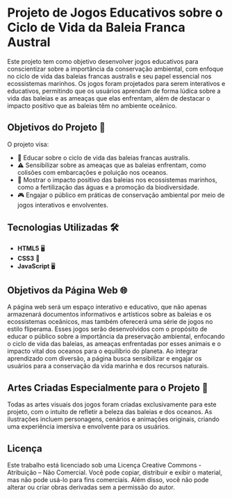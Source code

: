 # Projeto de Jogos Educativos sobre o Ciclo de Vida da Baleia Franca Austral

Este projeto tem como objetivo desenvolver jogos educativos para conscientizar sobre a importância da conservação ambiental, 
com enfoque no ciclo de vida das baleias francas australis e seu papel essencial nos ecossistemas marinhos. Os jogos foram 
projetados para serem interativos e educativos, permitindo que os usuários aprendam de forma lúdica sobre a vida das baleias 
e as ameaças que elas enfrentam, além de destacar o impacto positivo que as baleias têm no ambiente oceânico.

## Objetivos do Projeto 🎯

O projeto visa:

- 🌊 Educar sobre o ciclo de vida das baleias francas australis.
- ⚠️ Sensibilizar sobre as ameaças que as baleias enfrentam, como colisões com embarcações e poluição nos oceanos.
- 🐋 Mostrar o impacto positivo das baleias nos ecossistemas marinhos, como a fertilização das águas e a promoção da biodiversidade.
- 🎮 Engajar o público em práticas de conservação ambiental por meio de jogos interativos e envolventes.

## Tecnologias Utilizadas 🛠️

- **HTML5** 🖥️
- **CSS3** 🎨
- **JavaScript** 🖥️

## Objetivos da Página Web 🌐

A página web será um espaço interativo e educativo, que não apenas armazenará documentos informativos e artísticos sobre as baleias e 
os ecossistemas oceânicos, mas também oferecerá uma série de jogos no estilo fliperama. Esses jogos serão desenvolvidos com o propósito 
de educar o público sobre a importância da preservação ambiental, enfocando o ciclo de vida das baleias, as ameaças enfrentadas por 
esses animais e o impacto vital dos oceanos para o equilíbrio do planeta. Ao integrar aprendizado com diversão, a página busca sensibilizar 
e engajar os usuários para a conservação da vida marinha e dos recursos naturais.

## Artes Criadas Especialmente para o Projeto 🎨

Todas as artes visuais dos jogos foram criadas exclusivamente para este projeto, com o intuito de refletir a beleza das baleias e dos oceanos. 
As ilustrações incluem personagens, cenários e animações originais, criando uma experiência imersiva e envolvente para os usuários.

## Licença

Este trabalho está licenciado sob uma Licença Creative Commons - Atribuição – Não Comercial. Você pode copiar, distribuir e exibir o material, 
mas não pode usá-lo para fins comerciais. Além disso, você não pode alterar ou criar obras derivadas sem a permissão do autor.
